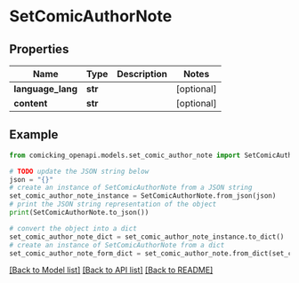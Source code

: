 # SetComicAuthorNote


## Properties

Name | Type | Description | Notes
------------ | ------------- | ------------- | -------------
**language_lang** | **str** |  | [optional] 
**content** | **str** |  | [optional] 

## Example

```python
from comicking_openapi.models.set_comic_author_note import SetComicAuthorNote

# TODO update the JSON string below
json = "{}"
# create an instance of SetComicAuthorNote from a JSON string
set_comic_author_note_instance = SetComicAuthorNote.from_json(json)
# print the JSON string representation of the object
print(SetComicAuthorNote.to_json())

# convert the object into a dict
set_comic_author_note_dict = set_comic_author_note_instance.to_dict()
# create an instance of SetComicAuthorNote from a dict
set_comic_author_note_form_dict = set_comic_author_note.from_dict(set_comic_author_note_dict)
```
[[Back to Model list]](../README.md#documentation-for-models) [[Back to API list]](../README.md#documentation-for-api-endpoints) [[Back to README]](../README.md)


